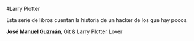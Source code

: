 #Larry Plotter

Esta serie de libros cuentan la historia de un hacker de los que hay pocos.

**José Manuel Guzmán**, Git & Larry Plotter Lover



